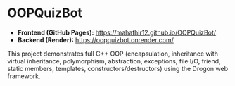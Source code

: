 ﻿# OOPQuizBot

- **Frontend (GitHub Pages):** https://mahathir12.github.io/OOPQuizBot/
- **Backend (Render):** https://oopquizbot.onrender.com/

This project demonstrates full C++ OOP (encapsulation, inheritance with virtual inheritance,
polymorphism, abstraction, exceptions, file I/O, friend, static members, templates, constructors/destructors)
using the Drogon web framework.
